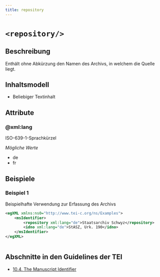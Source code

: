 ```yaml
---
title: repository
---
```




# `<repository/>`

## Beschreibung

Enthält ohne Abkürzung den Namen des Archivs, in welchem die Quelle liegt. 

## Inhaltsmodell

- Beliebiger Textinhalt

## Attribute

### @xml:lang

ISO-639-1-Sprachkürzel

*Mögliche Werte*

- de
- fr

## Beispiele

### Beispiel 1

Beispielhafte Verwendung zur Erfassung des Archivs

```xml
<egXML xmlns:ns0="http://www.tei-c.org/ns/Examples">
    <msIdentifier>
        <repository xml:lang="de">Staatsarchiv Schwyz</repository>
        <idno xml:lang="de">StASZ, Urk. 190</idno>
    </msIdentifier>
</egXML>
               
```

## Abschnitte in den Guidelines der TEI

- [10.4. The Manuscript Identifier](https://www.tei-c.org/release/doc/tei-p5-doc/en/html/MS.html#msid)